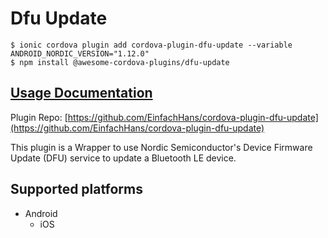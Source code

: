 # Dfu Update

```
$ ionic cordova plugin add cordova-plugin-dfu-update --variable ANDROID_NORDIC_VERSION="1.12.0"
$ npm install @awesome-cordova-plugins/dfu-update
```

## [Usage Documentation](https://danielsogl.gitbook.io/awesome-cordova-plugins/plugins/dfu-update/)

Plugin Repo: [https://github.com/EinfachHans/cordova-plugin-dfu-update](https://github.com/EinfachHans/cordova-plugin-dfu-update)

This plugin is a Wrapper to use Nordic Semiconductor's Device Firmware Update (DFU) service to update a Bluetooth LE device.

## Supported platforms

- Android
  - iOS
  


